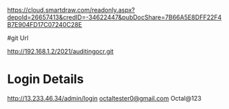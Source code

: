 https://cloud.smartdraw.com/readonly.aspx?depoId=26657413&credID=-34622447&pubDocShare=7B66A5E8DFF22F4B7E904FD17C07240C28E

#git Url

http://192.168.1.2/2021/auditingocr.git

# Login Details

http://13.233.46.34/admin/login
octaltester0@gmail.com
Octal@123
